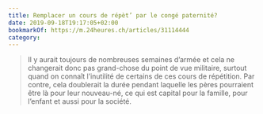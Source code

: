```yaml
---
title: Remplacer un cours de répèt’ par le congé paternité?
date: 2019-09-18T19:17:05+02:00
bookmarkOf: https://m.24heures.ch/articles/31114444
category:
---
```

> Il y aurait toujours de nombreuses semaines d’armée et cela ne changerait donc pas grand-chose du point de vue militaire, surtout quand on connaît l’inutilité de certains de ces cours de répétition. Par contre, cela doublerait la durée pendant laquelle les pères pourraient être là pour leur nouveau-né, ce qui est capital pour la famille, pour l’enfant et aussi pour la société.
